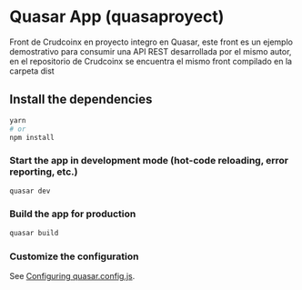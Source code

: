 # Quasar App (quasaproyect)

Front de Crudcoinx en proyecto integro en Quasar, este front es un ejemplo demostrativo para consumir una API REST desarrollada por el mismo autor, en el repositorio de Crudcoinx se encuentra el mismo front compilado en la carpeta dist

## Install the dependencies
```bash
yarn
# or
npm install
```

### Start the app in development mode (hot-code reloading, error reporting, etc.)
```bash
quasar dev
```


### Build the app for production
```bash
quasar build
```

### Customize the configuration
See [Configuring quasar.config.js](https://v2.quasar.dev/quasar-cli-webpack/quasar-config-js).
